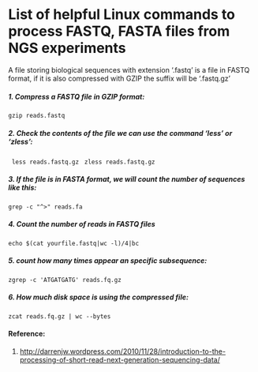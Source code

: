 # List of helpful Linux commands to process FASTQ, FASTA files from NGS experiments
A file storing biological sequences with extension ‘.fastq’ is a file in FASTQ format, if it is also compressed with GZIP  the suffix will be ‘.fastq.gz’ 

##### 1.  Compress a FASTQ file in GZIP format:

```gzip reads.fastq```

##### 2. Check the contents of the file we can use the command ‘less’ or ‘zless’:

``` less reads.fastq.gz```
``` zless reads.fastq.gz```
 

##### 3.  If the file is in FASTA format, we will count the number of sequences like this:

 ```grep -c "^>" reads.fa```
 
 ##### 4. Count the number of reads in FASTQ files
 ```echo $(cat yourfile.fastq|wc -l)/4|bc  ```
 
 ##### 5. count how many times appear an specific subsequence:

``` zgrep -c 'ATGATGATG' reads.fq.gz ```

##### 6. How much disk space is using the compressed file:
```zcat reads.fq.gz | wc --bytes```

#### Reference:
1. http://darrenjw.wordpress.com/2010/11/28/introduction-to-the-processing-of-short-read-next-generation-sequencing-data/





